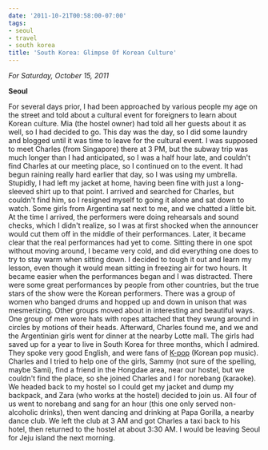 ```yaml
---
date: '2011-10-21T00:58:00-07:00'
tags:
- seoul
- travel
- south korea
title: 'South Korea: Glimpse Of Korean Culture'
---
```


*For Saturday, October 15, 2011*

**Seoul**

For several days prior, I had been approached by various people my age on the street and told about a cultural event for foreigners to learn about Korean culture. Mia (the hostel owner) had told all her guests about it as well, so I had decided to go. This day was the day, so I did some laundry and blogged until it was time to leave for the cultural event. I was supposed to meet Charles (from Singapore) there at 3 PM, but the subway trip was much longer than I had anticipated, so I was a half hour late, and couldn't find Charles at our meeting place, so I continued on to the event. It had begun raining really hard earlier that day, so I was using my umbrella. Stupidly, I had left my jacket at home, having been fine with just a long-sleeved shirt up to that point. I arrived and searched for Charles, but couldn't find him, so I resigned myself to going it alone and sat down to watch. Some girls from Argentina sat next to me, and we chatted a little bit. At the time I arrived, the performers were doing rehearsals and sound checks, which I didn't realize, so I was at first shocked when the announcer would cut them off in the middle of their performances. Later, it became clear that the real performances had yet to come. Sitting there in one spot without moving around, I became very cold, and did everything one does to try to stay warm when sitting down. I decided to tough it out and learn my lesson, even though it would mean sitting in freezing air for two hours. It became easier when the performances began and I was distracted. There were some great performances by people from other countries, but the true stars of the show were the Korean performers. There was a group of women who banged drums and hopped up and down in unison that was mesmerizing. Other groups moved about in interesting and beautiful ways. One group of men wore hats with ropes attached that they swung around in circles by motions of their heads. Afterward, Charles found me, and we and the Argentinian girls went for dinner at the nearby Lotte mall. The girls had saved up for a year to live in South Korea for three months, which I admired. They spoke very good English, and were fans of [K-pop](https://en.wikipedia.org/wiki/K-pop) (Korean pop music). Charles and I tried to help one of the girls, Sammy (not sure of the spelling, maybe Sami), find a friend in the Hongdae area, near our hostel, but we couldn't find the place, so she joined Charles and I for norebang (karaoke). We headed back to my hostel so I could get my jacket and dump my backpack, and Zara (who works at the hostel) decided to join us. All four of us went to norebang and sang for an hour (this one only served non-alcoholic drinks), then went dancing and drinking at Papa Gorilla, a nearby dance club. We left the club at 3 AM and got Charles a taxi back to his hotel, then returned to the hostel at about 3:30 AM. I would be leaving Seoul for Jeju island the next morning.
